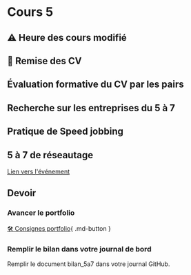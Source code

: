 # Cours 5

## ⚠️ Heure des cours modifié

## 🚨 Remise des CV

## Évaluation formative du CV par les pairs

## Recherche sur les entreprises du 5 à 7

## Pratique de Speed jobbing  

## 5 à 7 de réseautage
[Lien vers l'événement](https://www.eventbrite.ca/e/billets-activite-de-maillage-laval-carrefour-des-talents-1412761771489?aff=oddtdtcreator) 


## Devoir
### Avancer le portfolio
[🛠️ Consignes portfolio](./stages/portfolio.md){ .md-button }      

### Remplir le bilan dans votre journal de bord
Remplir le document bilan_5a7 dans votre journal GitHub. 
